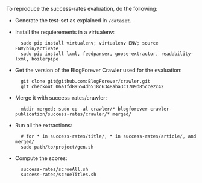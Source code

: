 To reproduce the success-rates evaluation, do the following:

- Generate the test-set as explained in `/dataset`.
- Install the requierements in a virtualenv:

        sudo pip install virtualenv; virtualenv ENV; source ENV/bin/activate
        sudo pip install lxml, feedparser, goose-extractor, readability-lxml, boilerpipe

- Get the version of the BlogForever Crawler used for the evaluation:

        git clone git@github.com:BlogForever/crawler.git
        git checkout 06a1fd89554db518c6348aba3c1709d85cce2c42

- Merge it with success-rates/crawler:

        mkdir merged; sudo cp -al crawler/* blogforever-crawler-publication/success-rates/crawler/* merged/

- Run all the extractions:

        # for * in success-rates/title/, * in success-rates/article/, and merged/
        sudo path/to/project/gen.sh

- Compute the scores:

        success-rates/scroeAll.sh
        success-rates/scroeTitles.sh
